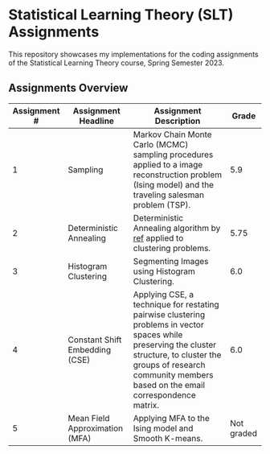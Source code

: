 # Statistical Learning Theory (SLT) Assignments

This repository showcases my implementations for the coding assignments of the Statistical Learning Theory course, Spring Semester 2023. 

## Assignments Overview

| Assignment # | Assignment Headline        | Assignment Description                                    | Grade |
|--------------|----------------------------|------------------------------------------------------------|-------|
| 1            | Sampling     | Markov Chain Monte Carlo (MCMC) sampling procedures applied to a image reconstruction problem (Ising model) and the traveling salesman problem (TSP). | 5.9    |
| 2            | Deterministic Annealing | Deterministic Annealing algorithm by [ref](https://ieeexplore.ieee.org/document/726788) applied to clustering problems. | 5.75   |
| 3            | Histogram Clustering  | Segmenting Images using Histogram Clustering. | 6.0    |
| 4            | Constant Shift Embedding (CSE) | Applying CSE, a technique for restating pairwise clustering problems in vector spaces while preserving the cluster structure, to cluster the groups of research community members based on the email correspondence matrix. | 6.0     |
| 5            | Mean Field Approximation (MFA) | Applying MFA to the Ising model and Smooth K-means. | Not graded     |



